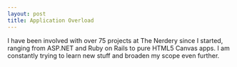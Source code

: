 ```yaml
---
layout: post
title: Application Overload
---
```


I have been involved with over 75 projects at The Nerdery since I started, ranging from ASP.NET and Ruby on Rails to pure HTML5 Canvas apps. I am constantly trying to learn new stuff and broaden my scope even further.